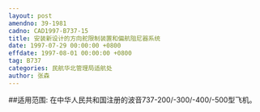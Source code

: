 ```yaml
---
layout: post
amendno: 39-1981
cadno: CAD1997-B737-15
title: 安装新设计的方向舵限制装置和偏航阻尼器系统
date: 1997-07-29 00:00:00 +0800
effdate: 1997-08-01 00:00:00 +0800
tag: B737
categories: 民航华北管理局适航处
author: 张森
---
```


##适用范围:
在中华人民共和国注册的波音737-200/-300/-400/-500型飞机。


